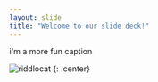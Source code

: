 ```yaml
---
layout: slide
title: "Welcome to our slide deck!"
---
```


i'm a more fun caption

![riddlocat](https://octodex.github.com/images/riddlocat.png)
{: .center}
